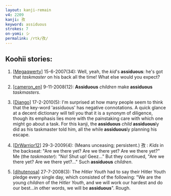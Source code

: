 ```yaml
---
layout: kanji-remain
v4: 2209
kanji: 孜
keyword: assiduous
strokes: 7
on-yomi: シ
permalink: /rtk/孜/
---
```


## Koohii stories: 

1) [<a href="http://kanji.koohii.com/profile/Megaqwerty">Megaqwerty</a>] 15-6-2007(34): Well, yeah, the <em>kid</em>&#039;s<strong> assiduous</strong>: he&#039;s got that <em>taskmaster</em> on his back all the time! What else would you expect?

2) [<a href="http://kanji.koohii.com/profile/cameron_en">cameron_en</a>] 9-11-2008(12): <strong>Assiduous</strong> <em>children</em> make<strong> assiduous</strong> <em>taskmasters</em>.

3) [<a href="http://kanji.koohii.com/profile/Django">Django</a>] 17-2-2010(5): I&#039;m surprised at how many people seem to think that the key-word &#039;assiduous&#039; has negative connotations. A quick glance at a decent dictionary will tell you that it is a synonym of diligence, though its emphasis lies more with the painstaking care with which one might go about a task. For this kanji, the<strong> assiduous</strong> <em>child</em><strong> assiduous</strong>ly did as his taskmaster told him, all the while<strong> assiduous</strong>ly planning his escape.

4) [<a href="http://kanji.koohii.com/profile/DrWarrior12">DrWarrior12</a>] 29-3-2009(4): (Means unceasing; persistent.) 孜 : <em>Kids</em> in the backseat: &quot;Are we there yet? Are we there yet? Are we there yet?&quot; Me (the <em>taskmaster</em>): &quot;No! Shut up! Geez...&quot; But they continued, &quot;Are we there yet? Are we there yet?...&quot; Such<strong> assiduous</strong> <em>children</em>.

5) [<a href="http://kanji.koohii.com/profile/dihutenosa">dihutenosa</a>] 27-7-2008(3): The <em>Hitler</em> <em>Youth</em> had to say their Hitler Youth pledge every single day, which consisted of the following: &quot;We are the young <em>children</em> of the <em>Hitler Youth</em>, and we will work our hardest and do our best...in other words, we will be<strong> assiduous</strong>&quot;. Rough.

